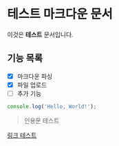 # 테스트 마크다운 문서

이것은 **테스트** 문서입니다.

## 기능 목록

- [x] 마크다운 파싱
- [x] 파일 업로드
- [ ] 추가 기능

```javascript
console.log('Hello, World!');
```

> 인용문 테스트

[링크 테스트](https://github.com)